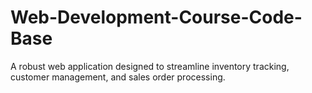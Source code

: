 # Web-Development-Course-Code-Base
A robust web application designed to streamline inventory tracking, customer management, and sales order processing.
